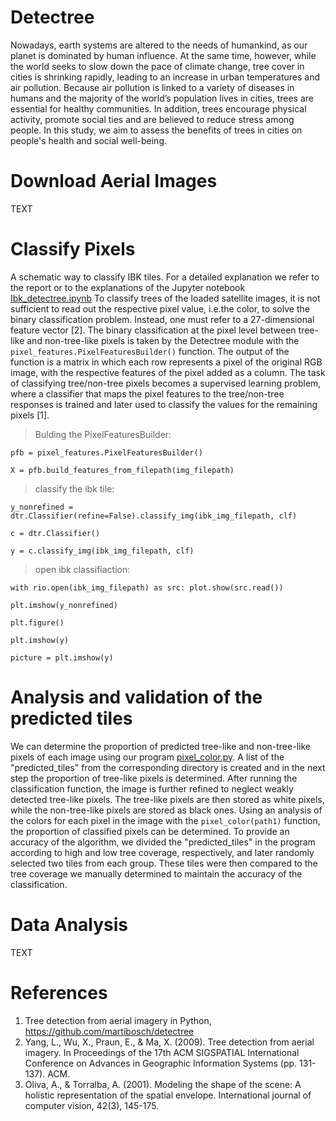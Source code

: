 # Detectree 

Nowadays, earth systems are altered to the needs of humankind, as our planet is dominated by human influence. At the same time, however, while the world seeks to slow down the pace of climate change, tree cover in cities is shrinking rapidly, leading to an increase in urban temperatures and air pollution. Because air pollution is linked to a variety of diseases in humans and the majority of the world’s population lives in cities, trees are essential for healthy communities. In addition, trees encourage physical activity, promote social ties and are believed to reduce stress among people. In this study, we aim to assess the benefits of trees in cities on people's health and social well-being.

# Download Aerial Images

TEXT

# Classify Pixels 
A schematic way to classify IBK tiles. For a detailed explanation we refer to the report or to the explanations of the Jupyter notebook [Ibk_detectree.ipynb](https://git.uibk.ac.at/csaw6507/detectree/-/blob/main/Ibk_detectree.ipynb)
To classify trees of the loaded satellite images, it is not sufficient to read out the respective pixel value, i.e.the color, to solve the binary classification problem. Instead, one must refer to a 27-dimensional feature vector [2]. The binary classification at the pixel level between tree-like and non-tree-like pixels is taken by the Detectree module with the `pixel_features.PixelFeaturesBuilder()` function. The output of the function is a matrix in which each row represents a pixel of the original RGB image, with the respective features of the pixel added as a column.
The task of classifying tree/non-tree pixels becomes a supervised learning problem, where a classifier that maps the pixel features to the tree/non-tree responses is trained and later used to classify the values for the remaining pixels [1].

> Bulding the PixelFeaturesBuilder:

`pfb = pixel_features.PixelFeaturesBuilder()`

`X = pfb.build_features_from_filepath(img_filepath)`

> classify the ibk tile:

`y_nonrefined = dtr.Classifier(refine=False).classify_img(ibk_img_filepath, clf)`

`c = dtr.Classifier()`

`y = c.classify_img(ibk_img_filepath, clf)`

> open ibk classifiaction:

`with rio.open(ibk_img_filepath) as src:
    plot.show(src.read())`
    
`plt.imshow(y_nonrefined)`

`plt.figure()`

`plt.imshow(y)`

`picture = plt.imshow(y)`

# Analysis and validation of the predicted tiles

We can determine the proportion of predicted tree-like and non-tree-like pixels of each image using our program [pixel_color.py](https://git.uibk.ac.at/csaw6507/detectree/-/blob/main/pixel-color.py). A list of the "predicted_tiles" from the corresponding directory is created and in the next step the proportion of tree-like pixels is determined. After running the classification function, the image is further refined to neglect weakly detected tree-like pixels. The tree-like pixels are then stored as white pixels, while the non-tree-like pixels are stored as black ones. Using an analysis of the colors for each pixel in the image with the `pixel_color(path1)` function, the proportion of classified pixels can be determined. 
To provide an accuracy of the algorithm, we divided the "predicted_tiles" in the program according to high and low tree coverage, respectively, and later randomly selected two tiles from each group. These tiles were then compared to the tree coverage we manually determined to maintain the accuracy of the classification. 


# Data Analysis

TEXT

# References
1. Tree detection from aerial imagery in Python, https://github.com/martibosch/detectree
2.	Yang, L., Wu, X., Praun, E., & Ma, X. (2009). Tree detection from aerial imagery. In Proceedings of the 17th ACM SIGSPATIAL International Conference on Advances in Geographic Information Systems (pp. 131-137). ACM.
3.	Oliva, A., & Torralba, A. (2001). Modeling the shape of the scene: A holistic representation of the spatial envelope. International journal of computer vision, 42(3), 145-175.

